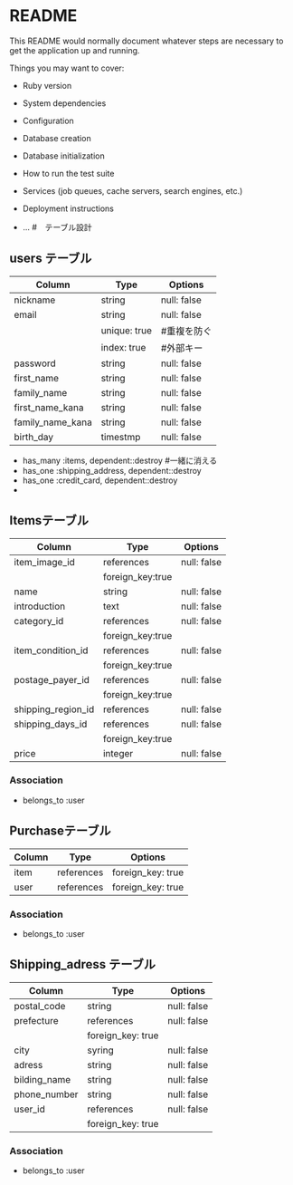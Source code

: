 # README

This README would normally document whatever steps are necessary to get the
application up and running.

Things you may want to cover:

* Ruby version

* System dependencies

* Configuration

* Database creation

* Database initialization

* How to run the test suite

* Services (job queues, cache servers, search engines, etc.)

* Deployment instructions

* ...
#　テーブル設計

## users テーブル

| Column          | Type   | Options     |
| --------------- | ------ | ----------- |
| nickname        | string | null: false |
| email           | string | null: false |
                           |unique: true |#重複を防ぐ
                           |index: true  |#外部キー
| password        | string | null: false |
| first_name      | string | null: false |
| family_name     | string | null: false |
| first_name_kana | string | null: false |
| family_name_kana| string | null: false |
| birth_day       |timestmp| null: false |


- has_many :items, dependent::destroy #一緒に消える
- has_one :shipping_address, dependent::destroy
- has_one :credit_card, dependent::destroy
- 

##  Itemsテーブル

| Column            | Type      | Options          |
| ----------------- | --------- | -----------      |
| item_image_id     | references| null: false      |
|                   |             foreign_key:true |
| name              | string    | null: false      |
| introduction      | text      | null: false      |
| category_id       | references| null: false      |
|                   |             foreign_key:true |
| item_condition_id | references| null: false      |
|                   |             foreign_key:true |
| postage_payer_id  | references| null: false      |
|                   |             foreign_key:true |
| shipping_region_id| references| null: false      |
| shipping_days_id  | references| null: false      |
|                   |             foreign_key:true |
| price             | integer   | null: false      |

### Association

- belongs_to :user

##  Purchaseテーブル

| Column          | Type       | Options              |
| --------------  | ---------- | -------------------- |
| item            |references  | foreign_key: true    |
| user            |references  | foreign_key: true    |



### Association

- belongs_to :user

## Shipping_adress テーブル

| Column      | Type       | Options               |
| ----------- | ---------- | --------------------- |
| postal_code | string     | null: false           |
| prefecture  | references | null: false           |
|             |              foreign_key: true     |
| city        | syring     | null: false           |
| adress      | string     | null: false           |
|bilding_name | string     | null: false           |
|phone_number | string     | null: false           |
|user_id      | references | null: false           |
|             |              foreign_key: true     |

### Association

- belongs_to :user